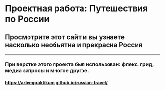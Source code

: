 # Проектная работа: __Путешествия по России__
## Просмотрите этот сайт и вы узнаете насколько необьятна и прекрасна Россия
---
### При верстке этого проекта был использован: флекс, грид, медиа запросы и многое другое.
#### https://artempraktikum.github.io/russian-travel/

